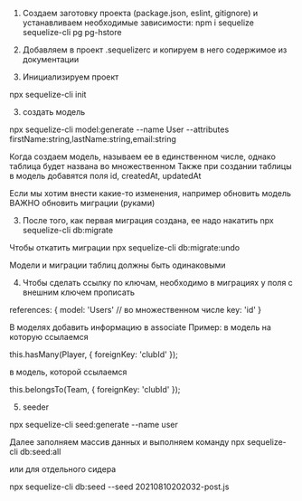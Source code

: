 1. Создаем заготовку проекта (package.json, eslint, gitignore) и устанавливаем необходимые зависимости:
npm i sequelize sequelize-cli pg pg-hstore

2. Добавляем в проект .sequelizerc и копируем в него содержимое из документации

3. Инициализируем проект

npx sequelize-cli init


3. создать модель

npx sequelize-cli model:generate --name User --attributes firstName:string,lastName:string,email:string

Когда создаем модель, называем ее в единственном числе, однако таблица будет названа во множественном
Также при создании таблицы в модель добавятся поля id, createdAt, updatedAt

Если мы хотим внести какие-то изменения, например обновить модель ВАЖНО обновить миграции (руками)


3. После того, как первая миграция создана, ее надо накатить
npx sequelize-cli db:migrate

Чтобы откатить миграции
npx sequelize-cli db:migrate:undo

Модели и миграции таблиц должны быть одинаковыми

4.  Чтобы сделать ссылку по ключам, необходимо в миграциях у поля с внешним ключем прописать

references: {
  model: 'Users' // во множественном числе
  key: 'id'
}

В моделях добавить информацию в associate
Пример:
в модель на которую ссылаемся

this.hasMany(Player, {
  foreignKey: 'clubId'
});

в модель, которой ссылаемся

this.belongsTo(Team, {
  foreignKey: 'clubId'
});

5. seeder

 npx sequelize-cli seed:generate --name user

 Далее заполняем массив данных и выполняем команду
 npx sequelize-cli db:seed:all

 или для отдельного сидера

 npx sequelize-cli db:seed --seed 20210810202032-post.js  


